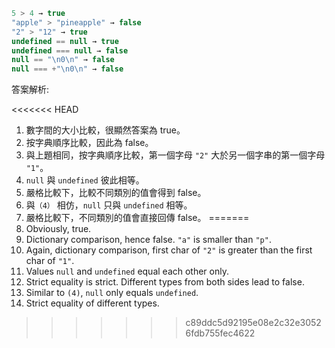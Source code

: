 

```js no-beautify
5 > 4 → true
"apple" > "pineapple" → false
"2" > "12" → true
undefined == null → true
undefined === null → false
null == "\n0\n" → false
null === +"\n0\n" → false
```

答案解析:

<<<<<<< HEAD
1. 數字間的大小比較，很顯然答案為 true。
2. 按字典順序比較，因此為 false。
3. 與上題相同，按字典順序比較，第一個字母 `"2"` 大於另一個字串的第一個字母 `"1"`。
4. `null` 與 `undefined` 彼此相等。
5. 嚴格比較下，比較不同類別的值會得到 false。
6. 與`（4）` 相仿，`null` 只與 `undefined` 相等。
7. 嚴格比較下，不同類別的值會直接回傳 false。
=======
1. Obviously, true.
2. Dictionary comparison, hence false. `"a"` is smaller than `"p"`.
3. Again, dictionary comparison, first char of `"2"` is greater than the first char of `"1"`.
4. Values `null` and `undefined` equal each other only.
5. Strict equality is strict. Different types from both sides lead to false.
6. Similar to `(4)`, `null` only equals `undefined`.
7. Strict equality of different types.
>>>>>>> c89ddc5d92195e08e2c32e30526fdb755fec4622

